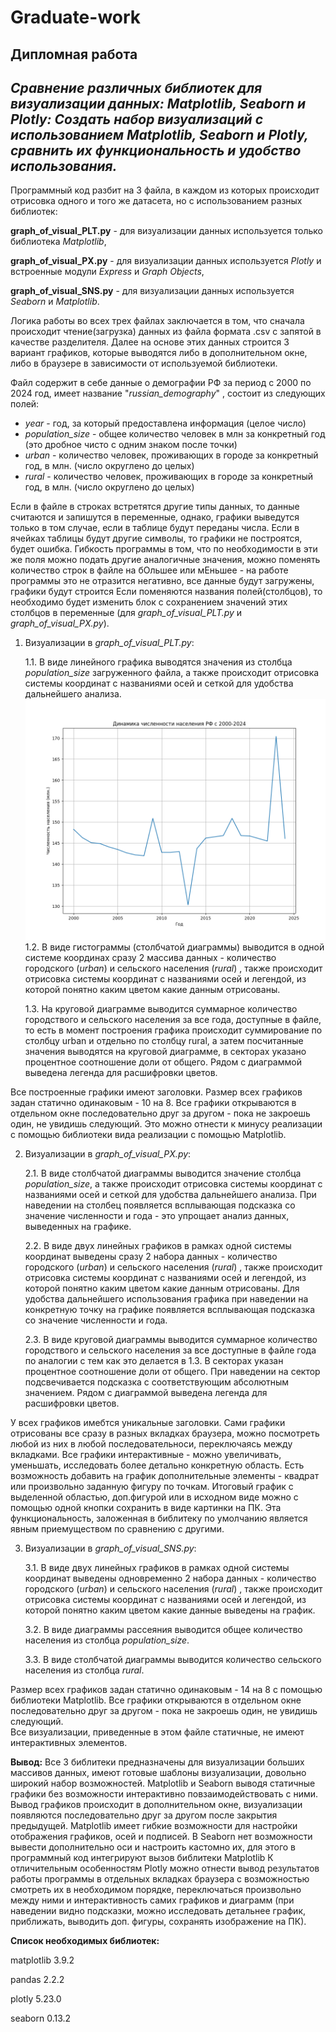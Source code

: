# Graduate-work
**Дипломная работа**
---------------------
*Сравнение различных библиотек для визуализации данных: Matplotlib, Seaborn и Plotly: Создать набор визуализаций с использованием Matplotlib, Seaborn и Plotly, сравнить их функциональность и удобство использования.*
------------------------------------------------------------------------------------------------------------------------------------------------------------------------------------------------------------------------
Программный код разбит на 3 файла, в каждом из которых происходит отрисовка одного и того же датасета, но с использованием разных библиотек:

**graph_of_visual_PLT.py** - для визуализации данных используется только библиотека *Matplotlib*,

**graph_of_visual_PX.py** - для визуализации данных используется *Plotly* и встроенные модули *Express* и *Graph Objects*,

**graph_of_visual_SNS.py** - для визуализации данных используется *Seaborn* и *Matplotlib*.


Логика работы во всех трех файлах заключается в том, что сначала происходит чтение(загрузка) данных из файла формата .csv с запятой в качестве разделителя. Далее на основе этих данных строится 3 вариант графиков, которые выводятся либо в дополнительном окне, либо в браузере в зависимости от используемой библиотеки.

Файл содержит в себе данные о демографии РФ за период с 2000 по 2024 год, имеет название "*russian_demography*" , состоит из следующих  полей:
* *year* - год, за который предоставлена информация (целое число)
* *population_size* - общее количество человек в млн за конкретный год (это дробное чисто с одним знаком после точки)
* *urban* - количество человек, проживающих в городе за конкретный год, в млн. (число округлено до целых)
* *rural* - количество человек, проживающих в городе за конкретный год, в млн. (число округлено до целых)

Если в файле в строках встретятся другие типы данных, то данные считаются и запишутся в переменные, однако, графики выведутся только в том случае, если в таблице будут переданы числа. Если в ячейках таблицы будут другие символы, то графики не построятся, будет ошибка.
Гибкость программы в том, что по необходимости в эти же поля можно подать другие аналогичные значения, можно поменять количество строк в файле на бОльшее или мЕньшее - на работе программы это не отразится негативно, все данные будут загружены, графики будут строится
Если поменяются названия полей(столбцов), то необходимо будет изменить блок с сохранением  значений этих столбцов  в переменные (для  *graph_of_visual_PLT.py* и *graph_of_visual_PX.py*).


1. Визуализации в *graph_of_visual_PLT.py*:

   1.1. В виде линейного графика выводятся значения из столбца *population_size* загруженного файла, а также происходит отрисовка системы координат с названиями осей и сеткой для удобства дальнейшего анализа.
![alt text](https://github.com/PavelHodyushin/Graduate_work/blob/main/Image/PLT%201.png?raw=true)
   1.2. В виде гистограммы (столбчатой диаграммы) выводится в одной системе координах сразу 2 массива данных - количество городского (*urban*) и сельского населения (*rural*) , также происходит отрисовка системы координат с названиями осей и легендой, из которой понятно каким цветом какие данным отрисованы.

   1.3. На круговой диаграмме выводится суммарное количество городствого и сельского населения за все года, доступные в файле, то есть в момент построения графика происходит суммирование по столбцу urban и отдельно по столбцу rural, а затем посчитанные значения выводятся на круговой диаграмме, в секторах указано процентное соотношение доли от общего. Рядом с диаграммой выведена легенда для расшифровки цветов.

Все построенные графики имеют заголовки.
Размер всех графиков задан статично одинаковым - 10 на 8.
Все графики открываются в отдельном окне последовательно друг за другом - пока не закроешь один, не увидишь следующий. Это можно отнести к минусу реализации с помощью библиотеки  вида реализации с помощью Matplotlib.


2. Визуализации в *graph_of_visual_PX.py*:
   
   2.1. В виде столбчатой диаграммы выводится значение столбца *population_size*, а также происходит отрисовка системы координат с названиями осей и сеткой для удобства дальнейшего анализа. При наведении на столбец появляется всплывающая подсказка со значение численности и года - это упрощает анализ данных, выведенных на графике.
   
   2.2. В виде двух линейных графиков в рамках одной системы координат выведены сразу 2 набора данных -  количество городского (*urban*) и сельского населения (*rural*) , также происходит отрисовка системы координат с названиями осей и легендой, из которой понятно каким цветом какие данным отрисованы. Для удобства дальнейшего использования графика при наведении на конкретную точку на графике появляется всплывающая подсказка со значение численности и года.

   2.3. В виде круговой диаграммы выводится суммарное количество городствого и сельского населения за все доступные в файле года по аналогии с тем как это делается в 1.3. В секторах указан процентное соотношение доли от общего. При наведении на сектор подсвечивается подсказка с соответствующим абсолютным значением. Рядом с диаграммой выведена легенда для расшифровки цветов.

У всех графиков имебтся уникальные заголовки. Сами графики отрисованы все сразу в разных вкладках браузера, можно посмотреть любой из них в любой последовательноси, переключаясь между вкладками.
Все графики интерактивные - можно увеличивать, уменьшать, исследовать более детально конкретную область. Есть возможность добавить на график дополнительные элементы - квадрат или произвольно заданную фигуру по точкам. Итоговый график с выделенной областью, доп.фигурой или в исходном виде можно с помощью одной кнопки сохранить в виде картинки на ПК. Эта функциональность, заложенная в библитеку по умолчанию является явным приемуществом по сравнению с  другими.


3. Визуализации в *graph_of_visual_SNS.py*:

    3.1. В виде двух линейных графиков в рамках одной системы координат выведены одновременно 2 набора данных -  количество городского (*urban*) и сельского населения (*rural*) , также происходит отрисовка системы координат с названиями осей и легендой, из которой понятно каким цветом какие данные выведены на график.

   3.2. В виде диаграммы рассеяния выводится общее количество населения из столбца *population_size*.

    3.3. В виде столбчатой диаграммы выводится количество сельского населения из столбца *rural*. 

Размер всех графиков задан статично одинаковым - 14 на 8 с помощью библиотеки Matplotlib. 
Все графики открываются в отдельном окне последовательно друг за другом - пока не закроешь один, не увидишь следующий.  
Все визуализации, приведенные в этом файле статичные, не имеют интерактивных элементов.




**Вывод:**
Все 3 библитеки предназначены для визуализации больших массивов данных, имеют готовые шаблоны визуализации, довольно широкий набор возможностей.
Matplotlib и Seaborn выводя статичные графики без возможности интерактивно повзаимодействовать с ними. Вывод графиков происходит в дополнительном окне, визуализации появляются последовательно друг за другом после закрытия предыдущей.
Matplotlib  имеет гибкие возможности для настройки отображения графиков, осей и подписей.
В Seaborn нет возможности вывести дополнительно оси и настроить кастомно их, для этого в программный код интегрируют вызов библитеки Matplotlib
К отличительным особенностям Plotly можно отнести вывод результатов работы программы в отдельных вкладках браузера с возможностью смотреть их в необходимом порядке, переключаться произвольно между ними и интерактивность самих графиков и диаграмм (при наведении видно подсказки, можно исследовать детальнее график, приближать, выводить доп. фигуры, сохранять изображение на ПК).



**Список необходимых библиотек:** 

matplotlib      3.9.2

pandas          2.2.2

plotly          5.23.0

seaborn         0.13.2

